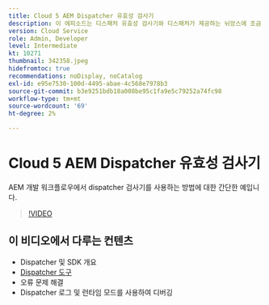 ```yaml
---
title: Cloud 5 AEM Dispatcher 유효성 검사기
description: 이 에피소드는 디스패처 유효성 검사기와 디스패처가 제공하는 뉘앙스에 조금 더 중점을 둡니다.
version: Cloud Service
role: Admin, Developer
level: Intermediate
kt: 10271
thumbnail: 342358.jpeg
hidefromtoc: true
recommendations: noDisplay, noCatalog
exl-id: e95e7530-100d-4495-abae-4c568e7978b3
source-git-commit: b3e9251bdb18a008be95c1fa9e5c79252a74fc98
workflow-type: tm+mt
source-wordcount: '69'
ht-degree: 2%

---
```


# Cloud 5 AEM Dispatcher 유효성 검사기

AEM 개발 워크플로우에서 dispatcher 검사기를 사용하는 방법에 대한 간단한 예입니다.

>[!VIDEO](https://video.tv.adobe.com/v/342358?quality=12&learn=on)

## 이 비디오에서 다루는 컨텐츠

+ Dispatcher 및 SDK 개요
+ [Dispatcher 도구](https://experienceleague.adobe.com/docs/experience-manager-cloud-service/content/implementing/content-delivery/validation-debug.html)
+ 오류 문제 해결
+ Dispatcher 로그 및 런타임 모드를 사용하여 디버깅
